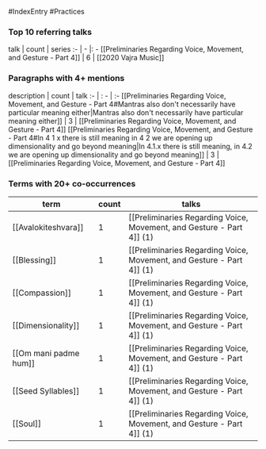 #IndexEntry #Practices

### Top 10 referring talks
talk | count | series
:- | - |: -
[[Preliminaries Regarding Voice, Movement, and Gesture - Part 4]] | 6 | [[2020 Vajra Music]]

### Paragraphs with 4+ mentions
description | count | talk
:- | : - | :-
[[Preliminaries Regarding Voice, Movement, and Gesture - Part 4#Mantras also don't necessarily have particular meaning either\|Mantras also don't necessarily have particular meaning either]] | 3 | [[Preliminaries Regarding Voice, Movement, and Gesture - Part 4]]
[[Preliminaries Regarding Voice, Movement, and Gesture - Part 4#In 4 1 x there is still meaning in 4 2 we are opening up dimensionality and go beyond meaning\|In 4.1.x there is still meaning, in 4.2 we are opening up dimensionality and go beyond meaning]] | 3 | [[Preliminaries Regarding Voice, Movement, and Gesture - Part 4]]

### Terms with 20+ co-occurrences
term | count | talks
-|-|-
[[Avalokiteshvara]] | 1 | <span class="counts">[[Preliminaries Regarding Voice, Movement, and Gesture - Part 4]] (1)</span> 
[[Blessing]] | 1 | <span class="counts">[[Preliminaries Regarding Voice, Movement, and Gesture - Part 4]] (1)</span> 
[[Compassion]] | 1 | <span class="counts">[[Preliminaries Regarding Voice, Movement, and Gesture - Part 4]] (1)</span> 
[[Dimensionality]] | 1 | <span class="counts">[[Preliminaries Regarding Voice, Movement, and Gesture - Part 4]] (1)</span> 
[[Om mani padme hum]] | 1 | <span class="counts">[[Preliminaries Regarding Voice, Movement, and Gesture - Part 4]] (1)</span> 
[[Seed Syllables]] | 1 | <span class="counts">[[Preliminaries Regarding Voice, Movement, and Gesture - Part 4]] (1)</span> 
[[Soul]] | 1 | <span class="counts">[[Preliminaries Regarding Voice, Movement, and Gesture - Part 4]] (1)</span> 

